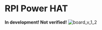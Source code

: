 # RPI Power HAT

**In development! Not verified!**
![board_v_1_2](https://github.com/user-attachments/assets/929a2055-e8f4-485d-8d65-d673fccc0755)
